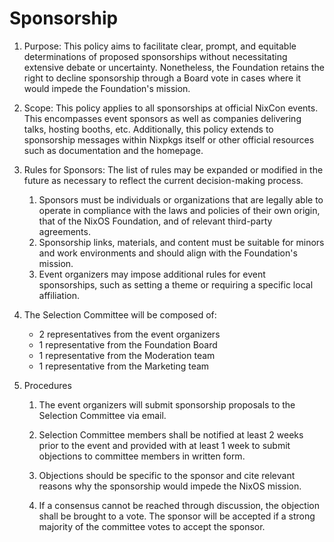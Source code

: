 # Sponsorship

1. Purpose:
This policy aims to facilitate clear, prompt, and equitable determinations of proposed sponsorships without necessitating extensive debate or uncertainty.
Nonetheless, the Foundation retains the right to decline sponsorship through a Board vote in cases where it would impede the Foundation's mission.

2. Scope:
This policy applies to all sponsorships at official NixCon events.
This encompasses event sponsors as well as companies delivering talks, hosting booths, etc.
Additionally, this policy extends to sponsorship messages within Nixpkgs itself or other official resources such as documentation and the homepage.

3. Rules for Sponsors:
The list of rules may be expanded or modified in the future as necessary to reflect the current decision-making process.

    1. Sponsors must be individuals or organizations that are legally able to operate in compliance with the laws and policies of their own origin, that of the NixOS Foundation, and of relevant third-party agreements.
    2. Sponsorship links, materials, and content must be suitable for minors and work environments and should align with the Foundation's mission.
    3. Event organizers may impose additional rules for event sponsorships, such as setting a theme or requiring a specific local affiliation.

4. The Selection Committee will be composed of:
    - 2 representatives from the event organizers
    - 1 representative from the Foundation Board
    - 1 representative from the Moderation team
    - 1 representative from the Marketing team

5. Procedures

    1. The event organizers will submit sponsorship proposals to the Selection Committee via email.

    2. Selection Committee members shall be notified at least 2 weeks prior to the event and provided with at least 1 week to submit objections to committee members in written form.

    3. Objections should be specific to the sponsor and cite relevant reasons why the sponsorship would impede the NixOS mission.

    4. If a consensus cannot be reached through discussion, the objection shall be brought to a vote.
    The sponsor will be accepted if a strong majority of the committee votes to accept the sponsor.
